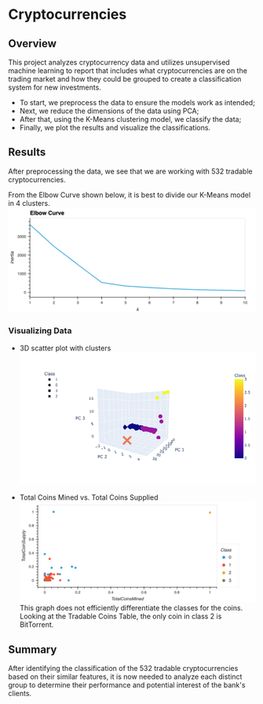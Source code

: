 # Cryptocurrencies

## Overview

This project analyzes cryptocurrency data and utilizes unsupervised machine learning to report that includes what cryptocurrencies are on the trading market and how they could be grouped to create a classification system for new investments. 

 - To start, we preprocess the data to ensure the models work as intended;
 - Next, we reduce the dimensions of the data using PCA;
 - After that, using the K-Means clustering model, we classify the data;
 - Finally, we plot the results and visualize the classifications.

## Results

After preprocessing the data, we see that we are working with 532 tradable cryptocurrencies. 

From the Elbow Curve shown below, it is best to divide our K-Means model in 4 clusters.
![](/Resources/elbow_curve.png)

### Visualizing Data

* 3D scatter plot with clusters
![](/Resources/3d_scatter.png)

* Total Coins Mined vs. Total Coins Supplied 
![](/Resources/hvplot.png)
This graph does not efficiently differentiate the classes for the coins. Looking at the Tradable Coins Table, the only coin in class 2 is BitTorrent.

## Summary

After identifying the classification of the 532 tradable cryptocurrencies based on their similar features, it is now needed to analyze each distinct group to determine their performance and potential interest of the bank's clients.